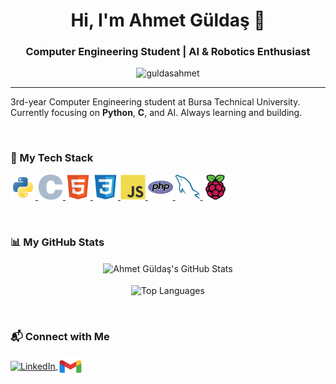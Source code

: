 <h1 align="center">Hi, I'm Ahmet Güldaş 👋</h1>
<h3 align="center">Computer Engineering Student | AI & Robotics Enthusiast</h3>

<p align="center">
  <img src="https://komarev.com/ghpvc/?username=guldasahmet&label=Profile%20Views&color=0e75b6&style=flat" alt="guldasahmet" />
</p>

---

<p align="left">
  3rd-year Computer Engineering student at Bursa Technical University. Currently focusing on <strong>Python</strong>, <strong>C</strong>, and AI. Always learning and building.
</p>

<br>

<h3 align="left">🚀 My Tech Stack</h3>
<p align="left">
  <a href="https://www.python.org" target="_blank" rel="noreferrer"> 
    <img src="https://raw.githubusercontent.com/devicons/devicon/master/icons/python/python-original.svg" alt="python" width="40" height="40"/> 
  </a>
  <a href="https://www.cprogramming.com/" target="_blank" rel="noreferrer"> 
    <img src="https://raw.githubusercontent.com/devicons/devicon/master/icons/c/c-original.svg" alt="c" width="40" height="40"/> 
  </a>
  <a href="https://www.w3.org/html/" target="_blank" rel="noreferrer"> 
    <img src="https://raw.githubusercontent.com/devicons/devicon/master/icons/html5/html5-original.svg" alt="html5" width="40" height="40"/> 
  </a>
  <a href="https://www.w3schools.com/css/" target="_blank" rel="noreferrer"> 
    <img src="https://raw.githubusercontent.com/devicons/devicon/master/icons/css3/css3-original.svg" alt="css3" width="40" height="40"/> 
  </a>
  <a href="https://developer.mozilla.org/en-US/docs/Web/JavaScript" target="_blank" rel="noreferrer"> 
    <img src="https://raw.githubusercontent.com/devicons/devicon/master/icons/javascript/javascript-original.svg" alt="javascript" width="40" height="40"/> 
  </a>
  <a href="https://www.php.net" target="_blank" rel="noreferrer"> 
    <img src="https://raw.githubusercontent.com/devicons/devicon/master/icons/php/php-original.svg" alt="php" width="40" height="40"/> 
  </a>
  <a href="https://www.mysql.com/" target="_blank" rel="noreferrer"> 
    <img src="https://raw.githubusercontent.com/devicons/devicon/master/icons/mysql/mysql-original.svg" alt="mysql" width="40" height="40"/> 
  </a>
  <a href="https://www.raspberrypi.org/" target="_blank" rel="noreferrer"> 
    <img src="https://raw.githubusercontent.com/devicons/devicon/master/icons/raspberrypi/raspberrypi-original.svg" alt="raspberrypi" width="40" height="40"/> 
  </a>
</p>

<br>

<h3 align="left">📊 My GitHub Stats</h3>
<p align="center">
  <img align="center" src="https://github-readme-stats.vercel.app/api?username=guldasahmet&show_icons=true&locale=en&theme=dracula&include_all_commits=true&count_private=true" alt="Ahmet Güldaş's GitHub Stats" />
  <br><br>
  <img align="center" src="https://github-readme-stats.vercel.app/api/top-langs?username=guldasahmet&show_icons=true&locale=en&layout=compact&theme=dracula" alt="Top Languages" />
</p>

<br>

<h3 align="left">📬 Connect with Me</h3>
<p align="left">
  <a href="https://linkedin.com/in/[...LinkedIn Kullanıcı Adınız...]" target="blank">
    <img align="center" src="https://raw.githubusercontent.com/rahuldkjain/github-profile-readme-generator/master/src/images/icons/Social/linked-in-alt.svg" alt="LinkedIn" height="30" width="40" />
  </a>
  <a href="mailto:[...E-posta Adresiniz...]" target="blank">
    <img align="center" src="https://raw.githubusercontent.com/rahuldkjain/github-profile-readme-generator/master/src/images/icons/Social/gmail.svg" alt="E-posta" height="30" width="40" />
  </a>
</p>
